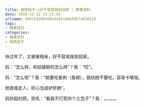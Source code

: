 ```yaml
---
title: 搞笑段子->好不容易挨到回家 | 糗事百科
date: 2019-12-12 15:31:43
urlname: 09ec542083d0eda45c06b49b7a05821d
tags: 
- 糗事百科
categories:
- 糗事百科
- 搞笑段子
---
```

快过年了，又被催相亲，好不容易挨到回家。

妈：“怎么样，和姑娘聊的怎么样”？我：“哎”。

妈：“怎么啦”？我：“她要吃鱼刺（鱼翅），我劝她不要吃，容易卡喉咙。

她直接走人，好心当成驴肝肺”。

妈抄起扫把，怒吼：“看我不打死你个土包子”？我：。。。。。。


